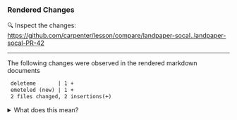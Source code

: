 ### Rendered Changes

:mag: Inspect the changes: https://github.com/carpenter/lesson/compare/landpaper-socal..landpaper-socal-PR-42

---

The following changes were observed in the rendered markdown documents

```diff
 deleteme       | 1 +
 emeteled (new) | 1 +
 2 files changed, 2 insertions(+)
```

<details>
<summary>What does this mean?</summary>

If you have source files that require output and figures to be generated
(e.g. R Markdown), then it is important to make sure the generated 
figures and output are reproducible. 

This output provides a way for you to inspect the output in a 
diff-friendly manner so that it's easy to see the changes that occurr due
to new software versions or randomisation.

<details>
